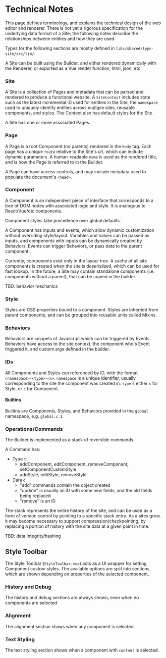 # Technical Notes

This page defines terminology, and explains the technical design of the web editor and renderer. There is not yet a rigorous specification for the underlying data format of a Site; the following notes describe the relationships between entities and how they are used.

Types for the following sections are mostly defined in `libs/shared/type-site/src/lib/`.

A Site can be built using the Builder, and either rendered dynamically with the Renderer, or exported as a Vue render function, html, json, etc.

### Site

A Site is a collection of Pages and metadata that can be parsed and rendered to produce a functional website. A `SiteContext` includes state such as the latest incremental ID used for entities in the Site, the `namespace` used to uniquely identify entities across multiple sites, reusable components, and styles. The Context also has default styles for the Site.

A Site has one or more associated Pages.

### Page

A Page is a root Component (no parents) rendered in the `body` tag. Each page has a unique `route` relative to the Site's url, which can include dynamic parameters. A human-readable `name` is used as the rendered title, and is how the Page is referred to in the Builder.

A Page can have access controls, and may include metadata used to populate the document's `<head>`.

### Component

A Component is an independent piece of interface that corresponds to a tree of DOM nodes with associated logic and style. It is analogous to React/Vue/etc components.

Component styles take precedence over global defaults.

A Component has inputs and events, which allow dynamic customization without overriding style/layout. Variables and values can be passed as inputs, and components with inputs can be dynamically created by Behaviors. Events can trigger Behaviors, or pass data to the parent component.

Currently, components exist only in the layout tree. A cache of all site components is created when the site is deserialized, which can be used for fast lookup. In the future, a Site may contain standalone components (i.e. components without a parent), that can be copied in the builder.

TBD: behavior mechanics

### Style

Styles are CSS properties bound to a component. Styles are inherited from parent components, and can be grouped into reusable units called Mixins.

### Behaviors

Behaviors are snippets of Javascript which can be triggered by Events. Behaviors have access to the site context, the component who's Event triggered it, and custom args defined in the builder.

### IDs

All Components and Styles can referenced by ID, with the format `<namespace>-<type>-<n>`. `namespace` is a unique identifier, usually corresponding to the site the component was created in. `type` s either `s` for Style, or `c` for Component.

#### Builtins

Builtins are Components, Styles, and Behaviors provided in the `global` namespace, e.g. `global.c.1`

### Operations/Commands

The Builder is implemented as a stack of reversible commands.

A Command has:

- Type `t`:
  - addComponent, editComponent, removeComponent, setComponentCustomStyle
  - addStyle, editStyle, removeStyle
- Data `d`
  - "add" commands contain the object created
  - "update" is usually an ID with some new fields, and the old fields being replaced.
  - "remove" is an ID

The stack represents the entire history of the site, and can be used as a form of version control by pointing to a specific stack entry. As a sites grow, it may become necessary to support compression/checkpointing, by replacing a portion of history with the site data at a given point in time.

TBD: data integrity/hashing

## Style Toolbar

The Style Toolbar (`StyleToolbar.vue`) acts as a UI wrapper for setting Component custom styles. The available options are split into sections, which are shown depending on properties of the selected component.

### History and Debug

The history and debug sections are always shown, even when no components are selected

### Alignment

The alignment section shows when any component is selected.

### Text Styling

The text styling section shows when a component with `content` is selected.
